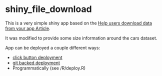 # shiny_file_download

This is a very simple shiny app based on the [Help users download data from your app Article](https://shiny.rstudio.com/articles/download.html). 

It was modified to provide some size information around the cars dataset. 

App can be deployed a couple different ways: 
 - [click button deployment](https://docs.rstudio.com/connect/user/publishing/)
 - [git backed deployment](https://docs.rstudio.com/connect/user/git-backed/)
 - Programmatically (see /R/deploy.R)


